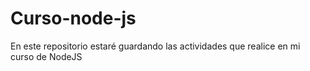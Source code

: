 # Curso-node-js
En este repositorio estaré guardando las actividades que realice en mi curso de NodeJS
